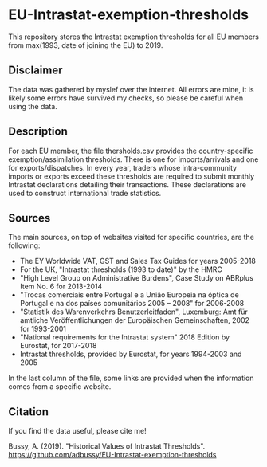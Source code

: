 # EU-Intrastat-exemption-thresholds
This repository stores the Intrastat exemption thresholds for all EU members from max(1993, date of joining the EU) to 2019.

## Disclaimer
The data was gathered by myslef over the internet. All errors are mine, it is likely some errors have survived my checks, so please be careful when using the data. 

## Description

For each EU member, the file thersholds.csv provides the country-specific exemption/assimilation thresholds. There is one for imports/arrivals and one for exports/dispatches. In every year, traders whose intra-community imports or exports exceed these thresholds are required to submit monthly Intrastat declarations detailing their transactions. These declarations are used to construct international trade statistics. 

## Sources

The main sources, on top of websites visited for specific countries, are the following:

- The EY Worldwide VAT, GST and Sales Tax Guides for years 2005-2018
- For the UK, "Intrastat thresholds (1993 to date)" by the HMRC
- "High Level Group on Administrative Burdens", Case Study on ABRplus Item No. 6 for 2013-2014
- "Trocas comerciais entre Portugal e a União Europeia na óptica de Portugal e na dos países comunitários 2005 – 2008" for 2006-2008
- "Statistik des Warenverkehrs Benutzerleitfaden", Luxemburg: Amt für amtliche Veröffentlichungen der Europäischen Gemeinschaften, 2002 for 1993-2001
- "National requirements for the Intrastat system" 2018 Edition by Eurostat, for 2017-2018
- Intrastat thresholds, provided by Eurostat, for years 1994-2003 and 2005

In the last column of the file, some links are provided when the information comes from a specific website.

## Citation

If you find the data useful, please cite me!

Bussy, A. (2019). "Historical Values of Intrastat Thresholds". https://github.com/adbussy/EU-Intrastat-exemption-thresholds
